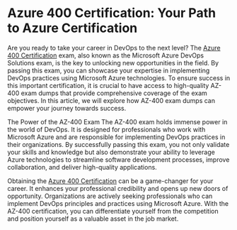 # Azure 400 Certification: Your Path to Azure Certification

Are you ready to take your career in DevOps to the next level? The [Azure 400 Certification](https://dumpsarena.com/training-course/az-400-azure-devops-solutions/) exam, also known as the Microsoft Azure DevOps Solutions exam, is the key to unlocking new opportunities in the field. By passing this exam, you can showcase your expertise in implementing DevOps practices using Microsoft Azure technologies. To ensure success in this important certification, it is crucial to have access to high-quality AZ-400 exam dumps that provide comprehensive coverage of the exam objectives. In this article, we will explore how AZ-400 exam dumps can empower your journey towards success.

The Power of the AZ-400 Exam
The AZ-400 exam holds immense power in the world of DevOps. It is designed for professionals who work with Microsoft Azure and are responsible for implementing DevOps practices in their organizations. By successfully passing this exam, you not only validate your skills and knowledge but also demonstrate your ability to leverage Azure technologies to streamline software development processes, improve collaboration, and deliver high-quality applications.

Obtaining the [Azure 400 Certification](https://dumpsarena.com/training-course/az-400-azure-devops-solutions/) can be a game-changer for your career. It enhances your professional credibility and opens up new doors of opportunity. Organizations are actively seeking professionals who can implement DevOps principles and practices using Microsoft Azure. With the AZ-400 certification, you can differentiate yourself from the competition and position yourself as a valuable asset in the job market.
